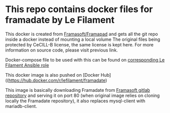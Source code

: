 # This repo contains docker files for framadate by Le Filament

This docker is created from [Framasoft/Framapad](https://framagit.org/framasoft/framadate/framadate/tree/develop/docker/stretch) and gets all the git repo inside a docker instead of mounting a local volume
The original files being protected by CeCILL-B license, the same license is kept here. For more information on source code, please visit previous link.


Docker-compose file to be used with this can be found on [corresponding Le Filament Ansible role](https://github.com/lefilament/ansible/tree/master/roles/docker_framadate/templates/docker-compose.yaml.j2)


This docker image is also pushed on [Docker Hub]((https://hub.docker.com/r/lefilament/framadate)

This image is basically downloading Framadate from [Framasoft gitlab repository](https://framagit.org/framasoft/framadate/framadate) and serving it on port 80 (when original image relies on cloning locally the Framadate repository), it also replaces mysql-client with mariadb-client.

